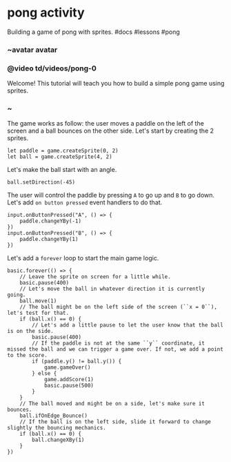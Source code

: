 # pong activity

Building a game of pong with sprites. #docs #lessons #pong

### ~avatar avatar

### @video td/videos/pong-0

Welcome! This tutorial will teach you how to build a simple pong game using sprites.

### ~

The game works as follow: the user moves a paddle on the left of the screen and a ball bounces on the other side. Let's start by creating the 2 sprites.

```
let paddle = game.createSprite(0, 2)
let ball = game.createSprite(4, 2)
```

Let's make the ball start with an angle.

```
ball.setDirection(-45)
```

The user will control the paddle by pressing ``A`` to go up and ``B`` to go down. Let's add ``on button pressed`` event handlers to do that.

```
input.onButtonPressed("A", () => {
    paddle.changeYBy(-1)
})
input.onButtonPressed("B", () => {
    paddle.changeYBy(1)
})
```

Let's add a ``forever`` loop to start the main game logic.

```
basic.forever(() => {
    // Leave the sprite on screen for a little while.
    basic.pause(400)
    // Let's move the ball in whatever direction it is currently going.
    ball.move(1)
    // The ball might be on the left side of the screen (``x = 0``), let's test for that.
    if (ball.x() == 0) {
        // Let's add a little pause to let the user know that the ball is on the side.
        basic.pause(400)
        // If the paddle is not at the same ``y`` coordinate, it missed the ball and we can trigger a game over. If not, we add a point to the score.
        if (paddle.y() != ball.y()) {
            game.gameOver()
        } else {
            game.addScore(1)
            basic.pause(500)
        }
    }
    // The ball moved and might be on a side, let's make sure it bounces.
    ball.ifOnEdge_Bounce()
    // If the ball is on the left side, slide it forward to change slightly the bouncing mechanics.
    if (ball.x() == 0) {
        ball.changeXBy(1)
    }
})
```

